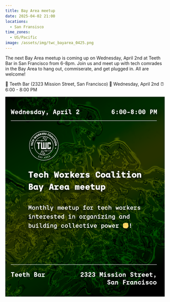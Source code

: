 ```yaml
---
title: Bay Area meetup
date: 2025-04-02 21:00
locations:
  - San Fransisco
time_zones:
  - US/Pacific
image: /assets/img/twc_bayarea_0425.png
---
```

The next Bay Area meetup is coming up on Wednesday, April 2nd at Teeth Bar in San Francisco from 6-8pm. Join us and meet up with tech comrades in the Bay Area to hang out, commiserate, and get plugged in. All are welcome!

📍 Teeth Bar (2323 Mission Street, San Francisco)
📆 Wednesday, April 2nd
⏰ 6:00 - 8:00 PM

![](/assets/img/twc_bayarea_0425.png)
